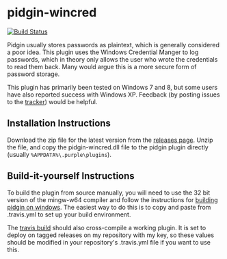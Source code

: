 # pidgin-wincred
[![Build Status](https://travis-ci.org/aebrahim/pidgin-wincred.svg?branch=master)](https://travis-ci.org/aebrahim/pidgin-wincred)

Pidgin usually stores passwords as plaintext, which is generally considered
a poor idea. This plugin uses the Windows Credential Manger to log passwords,
which in theory only allows the user who wrote the credentials to read
them back. Many would argue this is a more secure form of password storage.

This plugin has primarily been tested on Windows 7 and 8, but some users have
also reported success with Windows XP. Feedback (by posting issues to the
[tracker](https://github.com/aebrahim/pidgin-wincred/issues)) would be helpful.

## Installation Instructions

Download the zip file for the latest version from the
[releases page](https://github.com/aebrahim/pidgin-wincred/releases).
Unzip the file, and copy the pidgin-wincred.dll file to the pidgin
plugin directly (usually ```%APPDATA%\.purple\plugins```).


## Build-it-yourself Instructions

To build the plugin from source manually, you will need to use the 32 bit
version of the mingw-w64 compiler and follow the instructions for [building
pidgin on windows](http://developer.pidgin.im/wiki/BuildingWinPidgin). The
easiest way to do this is to copy and paste from .travis.yml to set up your
build environment.

The [travis build](https://travis-ci.org/aebrahim/pidgin-wincred) should 
also cross-compile a working plugin. It is set to deploy on tagged releases 
on my repository with my key, so these values should be modified in your 
repository's .travis.yml file if you want to use this.
